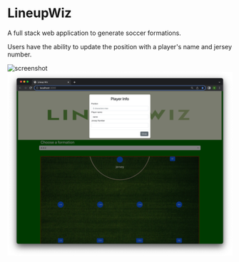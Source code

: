 # LineupWiz
A full stack web application to generate soccer formations.

Users have the ability to update the position with a player's name and jersey number.

![screenshot](./public/images/app.png)
![screenshot](./public/images/app2.png)